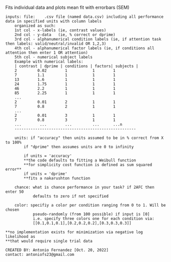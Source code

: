    Fits individual data and plots mean fit with errorbars (SEM) 

    inputs: file:    .csv file (named data.csv) including all performance data in specified units with column labels
        organized as such: 
        1st col - x-labels (ie, contrast values)
        2nd col - y-data   (ie, % correct or dprime)
        3rd col - alphanumerical condition labels (ie, if attention task then labels: valid/neutral/invalid OR 1,2,3)
        4th col - alphanumerical factor labels (ie, if conditions all attention then enter 1 OR attention)
        5th col - numerical subject labels
        Example with numerical labels:
        | contrast | dprime | conditions | factors| subjects |
        2         0.02        1           1        1
        7         1.1         1           1        1
        13        1.6         1           1        1
        24        1.75        1           1        1
        46        2.2         1           1        1
        85        2.25        1           1        1
        ...
        2         0.01        2           1        1
        7         0.8         2           1        1
        ...
        2         0.01        3           1        1
        7         0.8         3           1        1
        ...        ...        ...         ...      ...n
        -----------------------------------------------------

        units: if "accuracy" then units assumed to be in % correct from X to 100%
            if "dprime" then assumes units are 0 to infinity
            
            if units = 'accuracy'
            **the code defaults to fitting a Weibull function
            **for simplicity cost function is defined as sum squared error**
            if units = 'dprime'
            **fits a nakarushton function

        chance: what is chance performance in your task? if 2AFC then enter 50
                defaults to zero if not specified

        color: specifiy a color per condition ranging from 0 to 1. Will be chosen 
                pseudo-randomly (from 100 possible) if input is [0]
                i.e. specify three colors one for each condition via:
                [[0.1,0.1,0.1],[0.2,0.2,0.2],[0.3,0.3,0.3]]
    
    **no implementation exists for minimization via negative log likelihood as
    **that would require single trial data

    CREATED BY: Antonio Fernandez [Oct. 20, 2022]
    contact: antoniofs23@gmail.com